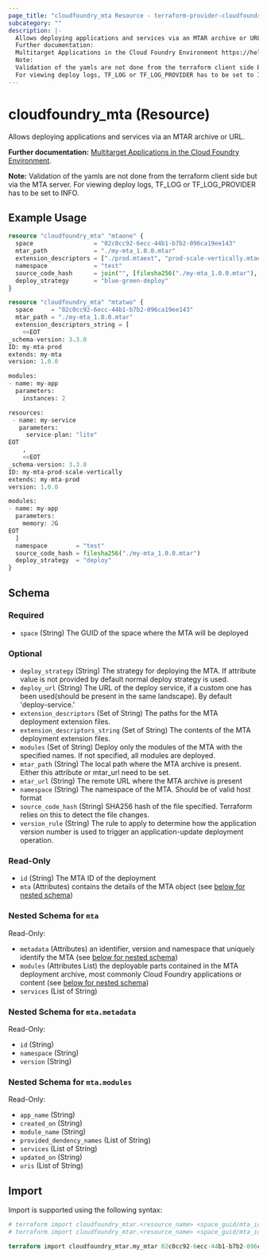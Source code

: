 ```yaml
---
page_title: "cloudfoundry_mta Resource - terraform-provider-cloudfoundry"
subcategory: ""
description: |-
  Allows deploying applications and services via an MTAR archive or URL.
  Further documentation:
  Multitarget Applications in the Cloud Foundry Environment https://help.sap.com/docs/btp/sap-business-technology-platform/multitarget-applications-in-cloud-foundry-environment.
  Note:
  Validation of the yamls are not done from the terraform client side but via the MTA server.
  For viewing deploy logs, TF_LOG or TF_LOG_PROVIDER has to be set to INFO.
---
```


# cloudfoundry_mta (Resource)

Allows deploying applications and services via an MTAR archive or URL.
		
__Further documentation:__ 
 [Multitarget Applications in the Cloud Foundry Environment](https://help.sap.com/docs/btp/sap-business-technology-platform/multitarget-applications-in-cloud-foundry-environment).

__Note:__ 
 Validation of the yamls are not done from the terraform client side but via the MTA server.
 For viewing deploy logs, TF_LOG or TF_LOG_PROVIDER has to be set to INFO.

## Example Usage

```terraform
resource "cloudfoundry_mta" "mtaone" {
  space                 = "02c0cc92-6ecc-44b1-b7b2-096ca19ee143"
  mtar_path             = "./my-mta_1.0.0.mtar"
  extension_descriptors = ["./prod.mtaext", "prod-scale-vertically.mtaext"]
  namespace             = "test"
  source_code_hash      = join("", [filesha256("./my-mta_1.0.0.mtar"), filesha256("./prod.mtaext"), filesha256("prod-scale-vertically.mtaext")])
  deploy_strategy       = "blue-green-deploy"
}

resource "cloudfoundry_mta" "mtatwo" {
  space     = "02c0cc92-6ecc-44b1-b7b2-096ca19ee143"
  mtar_path = "./my-mta_1.0.0.mtar"
  extension_descriptors_string = [
    <<EOT
_schema-version: 3.3.0
ID: my-mta-prod
extends: my-mta
version: 1.0.0

modules:
- name: my-app
  parameters:
    instances: 2

resources:
 - name: my-service
   parameters:
     service-plan: "lite"
EOT
    ,
    <<EOT
_schema-version: 3.3.0
ID: my-mta-prod-scale-vertically
extends: my-mta-prod
version: 1.0.0

modules:
- name: my-app
  parameters:
    memory: 2G
EOT  
  ]
  namespace        = "test"
  source_code_hash = filesha256("./my-mta_1.0.0.mtar")
  deploy_strategy  = "deploy"
}
```

<!-- schema generated by tfplugindocs -->
## Schema

### Required

- `space` (String) The GUID of the space where the MTA will be deployed

### Optional

- `deploy_strategy` (String) The strategy for deploying the MTA. If attribute value is not provided by default normal deploy strategy is used.
- `deploy_url` (String) The URL of the deploy service, if a custom one has been used(should be present in the same landscape). By default 'deploy-service.<system-domain>'
- `extension_descriptors` (Set of String) The paths for the MTA deployment extension files.
- `extension_descriptors_string` (Set of String) The contents of the MTA deployment extension files.
- `modules` (Set of String) Deploy only the modules of the MTA with the specified names. If not specified, all modules are deployed.
- `mtar_path` (String) The local path where the MTA archive is present. Either this attribute or mtar_url need to be set.
- `mtar_url` (String) The remote URL where the MTA archive is present
- `namespace` (String) The namespace of the MTA. Should be of valid host format
- `source_code_hash` (String) SHA256 hash of the file specified. Terraform relies on this to detect the file changes.
- `version_rule` (String) The rule to apply to determine how the application version number is used to trigger an application-update deployment operation.

### Read-Only

- `id` (String) The MTA ID of the deployment
- `mta` (Attributes) contains the details of the MTA object (see [below for nested schema](#nestedatt--mta))

<a id="nestedatt--mta"></a>
### Nested Schema for `mta`

Read-Only:

- `metadata` (Attributes) an identifier, version and namespace that uniquely identify the MTA (see [below for nested schema](#nestedatt--mta--metadata))
- `modules` (Attributes List) the deployable parts contained in the MTA deployment archive, most commonly Cloud Foundry applications or content (see [below for nested schema](#nestedatt--mta--modules))
- `services` (List of String)

<a id="nestedatt--mta--metadata"></a>
### Nested Schema for `mta.metadata`

Read-Only:

- `id` (String)
- `namespace` (String)
- `version` (String)


<a id="nestedatt--mta--modules"></a>
### Nested Schema for `mta.modules`

Read-Only:

- `app_name` (String)
- `created_on` (String)
- `module_name` (String)
- `provided_dendency_names` (List of String)
- `services` (List of String)
- `updated_on` (String)
- `uris` (List of String)

## Import

Import is supported using the following syntax:

```terraform
# terraform import cloudfoundry_mtar.<resource_name> <space_guid/mta_id> OR 
# terraform import cloudfoundry_mtar.<resource_name> <space_guid/mta_id/namespace> if MTA in custom namespace

terraform import cloudfoundry_mtar.my_mtar 02c0cc92-6ecc-44b1-b7b2-096ca19ee143/a.cf.app/hello
```